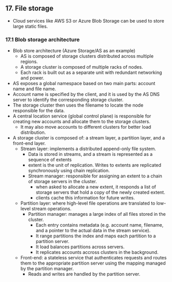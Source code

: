 ## 17. File storage
- Cloud services like AWS S3 or Azure Blob Storage can be used to store large static files.
  
### 17.1 Blob storage architecture
- Blob store architecture (Azure Storage/AS as an example)
  - AS is composed of storage clusters distributed across multiple regions.
  - A storage cluster is composed of multiple racks of nodes.
  - Each rack is built out as a separate unit with redundant networking and power.
- AS exposes a global namespace based on two main parts: account name and file name.
- Account name is specified by the client, and it is used by the AS DNS server to identify the corresponding storage cluster.
- The storage cluster then uses the filename to locate the node responsible for the data.
- A central location service (global control plane) is responsible for creating new accounts and allocate them to the storage clusters.
  - It may also move accounts to different clusters for better load distribution.
- A storage cluster is composed of: a stream layer, a partition layer, and a front-end layer.
  - Stream layer: implements a distributed append-only file system.
    - Data is stored in streams, and a stream is represented as a sequence of extents
    - extent is the unit of replication. Writes to extents are replicated synchronously using chain replication.
    - Stream manager: responsible for assigning an extent to a chain of storage servers in the cluster.
      - when asked to allocate a new extent, it responds a list of storage servers that hold a copy of the newly created extent.
      - clients cache this information for future writes.
  - Partition layer: where high-level file operations are translated to low-level stream operations.
    - Partition manager: manages a large index of all files stored in the cluster.
      - Each entry contains metadata (e.g. account name, filename, and a pointer to the actual data in the stream service).
      - It range partitions the index and maps each partition to a partition server.
      - It load balances partitions across servers.
      - It replicates accounts accross clusters in the background.
  - Front-end: a stateless service that authenticates requests and routes them to the appropriate partition server using the mapping managed by the partition manager.
    - Reads and writes are handled by the partition server.